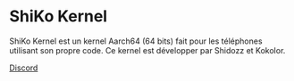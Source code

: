 # ShiKo Kernel
ShiKo Kernel est un kernel Aarch64 (64 bits) fait pour les téléphones utilisant son propre code. Ce kernel est développer par Shidozz et Kokolor.

[Discord](https://discord.gg/SffVCTnngu)
